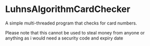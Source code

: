 # LuhnsAlgorithmCardChecker
A simple multi-threaded program that checks for card numbers.


Please note that this cannot be used to steal money from anyone or anything as i would need a security code and expiry date 
